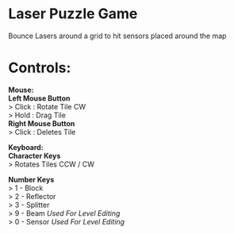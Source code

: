 # Laser Puzzle Game
Bounce Lasers around a grid to hit sensors placed around the map

# Controls:  
__Mouse:__  
  **Left Mouse Button**  
    > Click : Rotate Tile CW  
    > Hold  : Drag Tile  
  **Right Mouse Button**  
    > Click : Deletes Tile  
    
__Keyboard:__  
  **Character Keys**  
    > Rotates Tiles CCW / CW  

  **Number Keys**  
    > 1 - Block  
    > 2 - Reflector  
    > 3 - Splitter  
    > 9 - Beam   *Used For Level Editing*  
    > 0 - Sensor *Used For Level Editing*  

